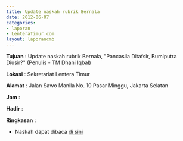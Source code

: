 ```yaml
---
title: Update naskah rubrik Bernala
date: 2012-06-07
categories:
- laporan
- LenteraTimur.com
layout: laporancmb
---
```



**Tujuan** : Update naskah rubrik Bernala, "Pancasila Ditafsir, Bumiputra Diusir?" (Penulis - TM Dhani Iqbal)

**Lokasi** : Sekretariat Lentera Timur 

**Alamat** : Jalan Sawo Manila No. 10 Pasar Minggu, Jakarta Selatan

**Jam** : 

**Hadir** :  


**Ringkasan** : 
* Naskah dapat dibaca [di sini](http://www.lenteratimur.com/pancasila-ditafsir-bumiputra-diusir/)
